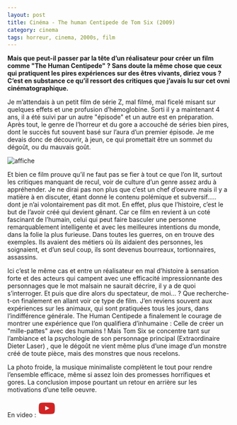 ```yaml
---
layout: post
title: Cinéma - The human Centipede de Tom Six (2009)
category: cinema
tags: horreur, cinema, 2000s, film
---
```


**Mais que peut-il passer par la tête d’un réalisateur pour créer un film comme "The Human Centipede" ? Sans doute la même chose que ceux qui pratiquent les pires expériences sur des êtres vivants, diriez vous ? C’est en substance ce qu’il ressort des critiques que j’avais lu sur cet ovni cinématographique.**

Je m’attendais à un petit film de série Z, mal filmé, mal ficelé misant sur quelques effets et une profusion d’hémoglobine. Sorti il y a maintenant 4 ans, il a été suivi par un autre "épisode" et un autre est en préparation. Après tout, le genre de l’horreur et du gore a accouché de séries bien pires, dont le succès fut souvent basé sur l’aura d’un premier épisode. Je me devais donc de découvrir, à jeun, ce qui promettait être un sommet du dégoût, ou du mauvais goût.

![affiche](https://filedn.eu/llqi9IBxlYouGRXYG2xlROb/img/2013/humancentipede.jpg)

Et bien ce film prouve qu’il ne faut pas se fier à tout ce que l’on lit, surtout les critiques manquant de recul, voir de culture d’un genre assez ardu à appréhender. Je ne dirai pas non plus que c’est un chef d’oeuvre mais il y a matière à en discuter, étant donné le contenu polémique et subversif….. dont je n’ai volontairement pas dit mot. En effet, plus que l’histoire, c’est le but de l’avoir créé qui devient gênant. Car ce film en revient à un coté fascinant de l’humain, celui qui peut faire basculer une personne remarquablement intelligente et avec les meilleures intentions du monde, dans la folie la plus furieuse. Dans toutes les guerres, on en trouve des exemples. Ils avaient des métiers où ils aidaient des personnes, les soignaient, et d’un seul coup, ils sont devenus bourreaux, tortionnaires, assassins.

Ici c’est le même cas et entre un réalisateur en mal d’histoire à sensation forte et des acteurs qui campent avec une efficacité impressionnante des personnages que le mot malsain ne saurait décrire, il y a de quoi s’interroger. Et puis que dire alors du spectateur, de moi… ? Que recherche-t-on finalement en allant voir ce type de film. J’en reviens souvent aux expériences sur les animaux, qui sont pratiquées tous les jours, dans l’indifférence générale. The Human Centipede a finalement le courage de montrer une expérience que l’on qualifiera d’inhumaine : Celle de créer un "mille-pattes" avec des humains ! Mais Tom Six se concentre tant sur l’ambiance et la psychologie de son personnage principal (Extraordinaire Dieter Laser) , que le dégoût ne vient même plus d’une image d’un monstre créé de toute pièce, mais des monstres que nous recelons.

La photo froide, la musique minimaliste complètent le tout pour rendre l’ensemble efficace, même si assez loin des promesses horrifiques et gores. La conclusion impose pourtant un retour en arrière sur les motivations d’une telle oeuvre.

En video : [![video](/images/youtube.png)](https://www.youtube.com/watch?v=IX8fKLjC__c)
